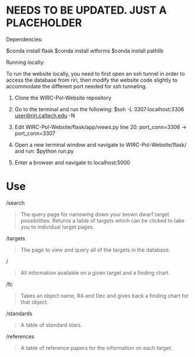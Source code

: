 # NEEDS TO BE UPDATED. JUST A PLACEHOLDER


Dependencies:

$conda install flask
$conda install wtforms
$conda install pathlib


Running locally:

To run the website locally, you need to first open an ssh tunnel in order to access the
database from riri, then modify the website code slightly to accommodate the different port
needed for ssh tunneling.

1. Clone the WIRC-Pol-Website repository

2. Go to the terminal and run the following:
   $ssh -L 3307:localhost:3306 user@riri.caltech.edu -N

3. Edit WIRC-Pol-Website/flask/app/views.py line 20:
   port_conn=3306 -> port_conn=3307

4. Open a new terminal window and navigate to WIRC-Pol-Website/flask/ and run:
   $python run.py

5. Enter a browser and navigate to localhost:5000


# Use

/search
> The query page for narrowing down your brown dwarf target possibilities.
> Returns a table of targets which can be clicked to take you to individual target pages.

/targets
> The page to view and query all of the targets in the database.

/<target>
> All information available on a given target and a finding chart.

/fc
> Takes an object name, RA and Dec and gives back a finding chart for that object.

/standards
> A table of standard stars.

/references
> A table of reference papers for the information on each target.
